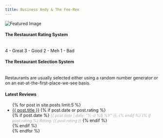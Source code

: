 ```yaml
---
title: Business Andy & The Fee-Rex
---
```

<img id="featured-image" src="" alt="Featured Image" />
<h4>The Restaurant Rating System</h4>
<br>
4 - Great  
3 - Good  
2 - Meh  
1 - Bad  
<h4>The Restaurant Selection System</h4>
<br> 
Restaurants are usually selected either using a random number generator or on an eat-at-the-first-place-we-see basis.
<h4>Latest Reviews</h4>
<ul>
    {% for post in site.posts limit:5 %}
        <li>
            <a href="{{ post.url }}">{{ post.title }}</a>
            {% if post.date or post.rating %}
                <div class="meta-info">
                {% if post.date %}
                    <span class="date" style="font-style: italic; color: #a8adac; font-size: 0.9em;">
                        {{ post.date | date: "%-d %B %Y" }}, 
                {% endif %}
                {% if post.rating %}
                        Rating: {{ post.rating }}
                    </span>
                {% endif %}
                </div>
            {% endif %}
        </li>
    {% endfor %}
</ul>

<script type="text/javascript">
  // Array of image URLs relative to the assets folder
  const images = [
    "{{ '/assets/images/page_art_01.png' | relative_url }}", 
    "{{ '/assets/images/page_art_02.png' | relative_url }}",
    "{{ '/assets/images/page_art_03.png' | relative_url }}"
  ];

  // Function to randomly select an image and set it as the source of the image element
  function setRandomImage() {
    const randomIndex = Math.floor(Math.random() * images.length);
    const featuredImage = document.getElementById('featured-image');
    featuredImage.src = images[randomIndex];
  }

  // Set a random image when the page loads
  window.onload = setRandomImage;
</script>
